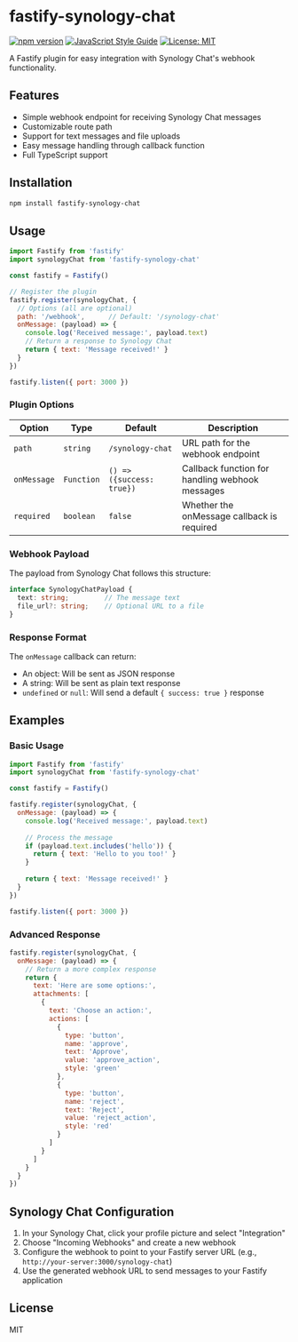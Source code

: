 # fastify-synology-chat

[![npm version](https://img.shields.io/npm/v/fastify-synology-chat)](https://www.npmjs.com/package/fastify-synology-chat)
[![JavaScript Style Guide](https://img.shields.io/badge/code_style-neostandard-brightgreen.svg)](https://github.com/neomjs/eslint-config-neo)
[![License: MIT](https://img.shields.io/badge/License-MIT-blue.svg)](https://opensource.org/licenses/MIT)

A Fastify plugin for easy integration with Synology Chat's webhook functionality.

## Features

- Simple webhook endpoint for receiving Synology Chat messages
- Customizable route path
- Support for text messages and file uploads
- Easy message handling through callback function
- Full TypeScript support

## Installation

```bash
npm install fastify-synology-chat
```

## Usage

```javascript
import Fastify from 'fastify'
import synologyChat from 'fastify-synology-chat'

const fastify = Fastify()

// Register the plugin
fastify.register(synologyChat, {
  // Options (all are optional)
  path: '/webhook',      // Default: '/synology-chat'
  onMessage: (payload) => {
    console.log('Received message:', payload.text)
    // Return a response to Synology Chat
    return { text: 'Message received!' }
  }
})

fastify.listen({ port: 3000 })
```

### Plugin Options

| Option     | Type       | Default           | Description                                       |
|------------|------------|-------------------|---------------------------------------------------|
| `path`     | `string`   | `/synology-chat`  | URL path for the webhook endpoint                 |
| `onMessage`| `Function` | `() => ({success: true})` | Callback function for handling webhook messages |
| `required` | `boolean`  | `false`           | Whether the onMessage callback is required        |

### Webhook Payload

The payload from Synology Chat follows this structure:

```typescript
interface SynologyChatPayload {
  text: string;         // The message text
  file_url?: string;    // Optional URL to a file
}
```

### Response Format

The `onMessage` callback can return:

- An object: Will be sent as JSON response
- A string: Will be sent as plain text response
- `undefined` or `null`: Will send a default `{ success: true }` response

## Examples

### Basic Usage

```javascript
import Fastify from 'fastify'
import synologyChat from 'fastify-synology-chat'

const fastify = Fastify()

fastify.register(synologyChat, {
  onMessage: (payload) => {
    console.log('Received message:', payload.text)
    
    // Process the message
    if (payload.text.includes('hello')) {
      return { text: 'Hello to you too!' }
    }
    
    return { text: 'Message received!' }
  }
})

fastify.listen({ port: 3000 })
```

### Advanced Response

```javascript
fastify.register(synologyChat, {
  onMessage: (payload) => {
    // Return a more complex response
    return {
      text: 'Here are some options:',
      attachments: [
        {
          text: 'Choose an action:',
          actions: [
            {
              type: 'button',
              name: 'approve',
              text: 'Approve',
              value: 'approve_action',
              style: 'green'
            },
            {
              type: 'button',
              name: 'reject',
              text: 'Reject',
              value: 'reject_action',
              style: 'red'
            }
          ]
        }
      ]
    }
  }
})
```

## Synology Chat Configuration

1. In your Synology Chat, click your profile picture and select "Integration"
2. Choose "Incoming Webhooks" and create a new webhook
3. Configure the webhook to point to your Fastify server URL (e.g., `http://your-server:3000/synology-chat`)
4. Use the generated webhook URL to send messages to your Fastify application

## License

MIT
